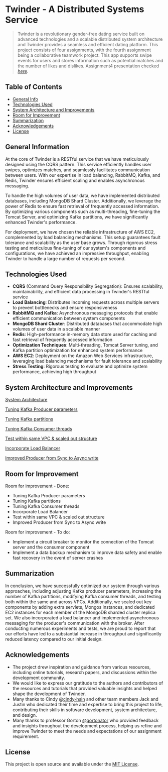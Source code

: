 # Twinder - A Distributed Systems Service

> Twinder is a revolutionary gender-free dating service built on advanced technologies and a scalable distributed system architecture and Twinder provides a seamless and efficient dating platform. This project consists of four assignments, with the fourth assignment being a collaborative teamwork project. This app supports swipe events for users and stores information such as potential matches and the number of likes and dislikes.
> Assignment4 presentation checked [_here_](https://docs.google.com/presentation/d/1hFm6TPAzC2Zw7cwiCJnpDvBH_1iI77Kl8chhuudVlHo/edit#slide=id.g219bc6154e0_0_115).

## Table of Contents

- [General Info](#general-information)
- [Technologies Used](#technologies-used)
- [System Architecture and Improvements](#System-Architecture-and-Improvements)
- [Room for Improvement](#room-for-improvement)
- [Summarization](#Summarization)
- [Acknowledgements](#acknowledgements)
- [License](#license)

## General Information

At the core of Twinder is a RESTful service that we have meticulously designed using the CQRS pattern. This service efficiently handles user swipes, optimizes matches, and seamlessly facilitates communication between users. With our expertise in load balancing, RabbitMQ, Kafka, and Redis, Twinder ensures efficient scaling and enables asynchronous messaging.

To handle the high volumes of user data, we have implemented distributed databases, including MongoDB Shard Cluster. Additionally, we leverage the power of Redis to ensure fast retrieval of frequently accessed information. By optimizing various components such as multi-threading, fine-tuning the Tomcat Server, and optimizing Kafka partitions, we have significantly enhanced Twinder's performance.

For deployment, we have chosen the reliable infrastructure of AWS EC2, complemented by load balancing mechanisms. This setup guarantees fault tolerance and scalability as the user base grows. Through rigorous stress testing and meticulous fine-tuning of our system's components and configurations, we have achieved an impressive throughput, enabling Twinder to handle a large number of requests per second.

## Technologies Used

- **CQRS** (Command Query Responsibility Segregation): Ensures scalability, maintainability, and efficient data processing in Twinder's RESTful service
- **Load Balancing**: Distributes incoming requests across multiple servers to prevent bottlenecks and ensure responsiveness
- **RabbitMQ and Kafka**: Asynchronous messaging protocols that enable efficient communication between system components
- **MongoDB Shard Cluster**: Distributed databases that accommodate high volumes of user data in a scalable manner
- **Redis**: High-performance in-memory data store used for caching and fast retrieval of frequently accessed information
- **Optimization Techniques**: Multi-threading, Tomcat Server tuning, and Kafka partition optimization for enhanced system performance
- **AWS EC2**: Deployment on the Amazon Web Services infrastructure, leveraging load balancing mechanisms for fault tolerance and scalability
- **Stress Testing**: Rigorous testing to evaluate and optimize system performance, achieving high throughput

## System Architecture and Improvements

[System Architecture](./img/screenshot.png)

[Tuning Kafka Producer parameters](./img/screenshot1.png)

[Tuning Kafka partitions](./img/screenshot2.png)

[Tuning Kafka Consumer threads](./img/screenshot3.png)

[Test within same VPC & scaled out structure](./img/screenshot4.png)

[Incorporate Load Balancer](./img/screenshot5.png)

[Improved Producer from Sync to Async write](./img/screenshot6.png)

## Room for Improvement

Room for improvement - Done:

- Tuning Kafka Producer parameters
- Tuning Kafka partitions
- Tuning Kafka Consumer threads
- Incorporate Load Balancer
- Test within same VPC & scaled out structure
- Improved Producer from Sync to Async write

Room for improvement - To do:

- Implement a circuit breaker to monitor the connection of the Tomcat server and the consumer component
- Implement a data backup mechanism to improve data safety and enable fast recovery in the event of server crashes

## Summarization

In conclusion, we have successfully optimized our system through various approaches, including adjusting Kafka producer parameters, increasing the number of Kafka partitions, modifying Kafka consumer threads, and testing both within the same and across VPCs. Additionally, we scaled out key components by adding extra servlets, Mongos instances, and dedicated EC2 instances for each member of the MongoDB sharded cluster replica set. We also incorporated a load balancer and implemented asynchronous messaging for the producer's communication with the broker. After conducting numerous experiments and tests, we are proud to report that our efforts have led to a substantial increase in throughput and significantly reduced latency compared to our initial design.

## Acknowledgements

- The project drew inspiration and guidance from various resources, including online tutorials, research papers, and discussions within the development community.
- We would like to express our gratitude to the authors and contributors of the resources and tutorials that provided valuable insights and helped shape the development of Twinder.
- Many thanks to Cindy [@cindy-hsin](https://github.com/cindy-hsin) and other team members Jack and Justin who dedicated their time and expertise to bring this project to life, contributing their skills in software development, system architecture, and design.
- Many thanks to professor Gorton [@gortonator](https://github.com/gortonator) who provided feedback and insights throughout the development process, helping us refine and improve Twinder to meet the needs and expectations of our assignment requirement.

## License

This project is open source and available under the [MIT License](https://opensource.org/licenses/MIT).
